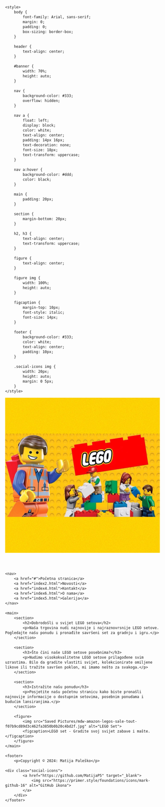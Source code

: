 <!DOCTYPE html>
<html lang="hr">
<head>
    <meta charset="UTF-8">
    <meta name="description" content="Prodaja LEGO setova - Veliki izbor LEGO setova za sve uzraste. Pronađite savršen set za sebe ili kao poklon.">
    <meta name="keywords" content="LEGO, prodaja, setovi, kockice, igračke">
    <meta name="author" content="Vaše Ime">
    <meta name="viewport" content="width=device-width, initial-scale=1.0">
    <title>Prodaja LEGO setova</title>

    <style>
        body {
            font-family: Arial, sans-serif;
            margin: 0;
            padding: 0;
            box-sizing: border-box;
        }

        header {
            text-align: center;
        }

        #banner {
            width: 70%;
            height: auto;
        }

        nav {
            background-color: #333;
            overflow: hidden;
        }

        nav a {
            float: left;
            display: block;
            color: white;
            text-align: center;
            padding: 14px 16px;
            text-decoration: none;
            font-size: 18px;
            text-transform: uppercase;
        }

        nav a:hover {
            background-color: #ddd;
            color: black;
        }

        main {
            padding: 20px;
        }

        section {
            margin-bottom: 20px;
        }

        h2, h3 {
            text-align: center;
            text-transform: uppercase;
        }

        figure {
            text-align: center;
        }

        figure img {
            width: 100%;
            height: auto;
        }

        figcaption {
            margin-top: 10px;
            font-style: italic;
            font-size: 14px;
        }

        footer {
            background-color: #333;
            color: white;
            text-align: center;
            padding: 10px;
        }

        .social-icons img {
            width: 20px;
            height: auto;
            margin: 0 5px;
        }
    </style>
</head>
<body>
    <header>
        <img id="banner" src="Saved Pictures/2fca64c73e0b970550c84ee765533b20.jpg" alt="LEGO Banner">
    </header>

    <nav>
        <a href="#">Početna stranica</a>
        <a href="index2.html">Novosti</a>
        <a href="index4.html">Kontakt</a>
        <a href="index6.html">O nama</a>
        <a href="index5.html">Galerija</a>
    </nav>

    <main>
        <section>
            <h2>Dobrodošli u svijet LEGO setova</h2>
            <p>Naša trgovina nudi najnovije i najraznovrsnije LEGO setove. Pogledajte našu ponudu i pronađite savršeni set za gradnju i igru.</p>
        </section>

        <section>
            <h3>Što čini naše LEGO setove posebnima?</h3>
            <p>Nudimo visokokvalitetne LEGO setove prilagođene svim uzrastima. Bilo da gradite vlastiti svijet, kolekcionirate omiljene likove ili tražite savršen poklon, mi imamo nešto za svakoga.</p>
        </section>

        <section>
            <h3>Istražite našu ponudu</h3>
            <p>Posjetite našu početnu stranicu kako biste pronašli najnovije informacije o dostupnim setovima, posebnim ponudama i budućim lansiranjima.</p>
        </section>

        <figure>
            <img src="Saved Pictures/mdw-amazon-legos-sale-tout-f07b9cd89d3c462fa3850b0b20c4bd2f.jpg" alt="LEGO Set">
            <figcaption>LEGO set - Gradite svoj svijet zabave i mašte.</figcaption>
        </figure>
    </main>

    <footer>
        <p>Copyright © 2024: Matija Paleško</p>
	
	<div class="social-icons">
            <a href="https://github.com/MatijaP5" target="_blank">
                <img src="https://primer.style/foundations/icons/mark-github-16" alt="GitHub ikona">
            </a>
        </div>
    </footer>
</body>
</html>
